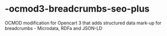 # -ocmod3-breadcrumbs-seo-plus
OCMOD modification for Opencart 3 that adds structured data mark-up for breadcrumbs - Microdata, RDFa and JSON-LD

